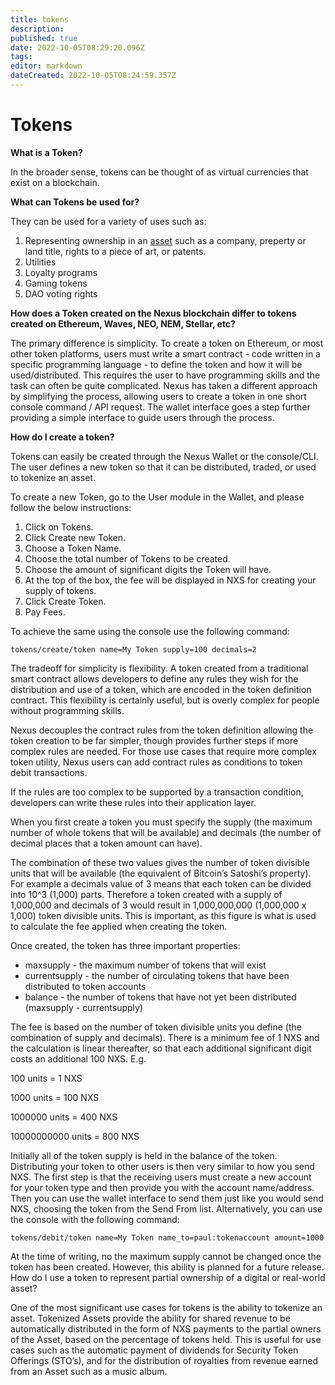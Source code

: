 ```yaml
---
title: tokens
description: 
published: true
date: 2022-10-05T08:29:20.096Z
tags: 
editor: markdown
dateCreated: 2022-10-05T08:24:59.357Z
---
```


# Tokens

**What is a Token?**

In the broader sense, tokens can be thought of as virtual currencies that exist on a blockchain.

**What can Tokens be used for?**

They can be used for a variety of uses such as:

1. Representing ownership in an [asset](broken-reference) such as a company, preperty or land title, rights to a piece of art, or patents.
2. Utilities
3. Loyalty programs
4. Gaming tokens
5. DAO voting rights

**How does a Token created on the Nexus blockchain differ to tokens created on Ethereum, Waves, NEO, NEM, Stellar, etc?**

The primary difference is simplicity. To create a token on Ethereum, or most other token platforms, users must write a smart contract - code written in a specific programming language - to define the token and how it will be used/distributed. This requires the user to have programming skills and the task can often be quite complicated. Nexus has taken a different approach by simplifying the process, allowing users to create a token in one short console command / API request. The wallet interface goes a step further providing a simple interface to guide users through the process.

**How do I create a token?**

Tokens can easily be created through the Nexus Wallet or the console/CLI. The user defines a new token so that it can be distributed, traded, or used to tokenize an asset.

To create a new Token, go to the User module in the Wallet, and please follow the below instructions:

1. Click on Tokens.
2. Click Create new Token.
3. Choose a Token Name.
4. Choose the total number of Tokens to be created.
5. Choose the amount of significant digits the Token will have.
6. At the top of the box, the fee will be displayed in NXS for creating your supply of tokens.
7. Click Create Token.
8. Pay Fees.

To achieve the same using the console use the following command:

`tokens/create/token name=My Token supply=100 decimals=2`

The tradeoff for simplicity is flexibility. A token created from a traditional smart contract allows developers to define any rules they wish for the distribution and use of a token, which are encoded in the token definition contract. This flexibility is certainly useful, but is overly complex for people without programming skills.

Nexus decouples the contract rules from the token definition allowing the token creation to be far simpler, though provides further steps if more complex rules are needed. For those use cases that require more complex token utility, Nexus users can add contract rules as conditions to token debit transactions.

If the rules are too complex to be supported by a transaction condition, developers can write these rules into their application layer.

When you first create a token you must specify the supply (the maximum number of whole tokens that will be available) and decimals (the number of decimal places that a token amount can have).

The combination of these two values gives the number of token divisible units that will be available (the equivalent of Bitcoin’s Satoshi’s property). For example a decimals value of 3 means that each token can be divided into 10^3 (1,000) parts. Therefore a token created with a supply of 1,000,000 and decimals of 3 would result in 1,000,000,000 (1,000,000 x 1,000) token divisible units. This is important, as this figure is what is used to calculate the fee applied when creating the token.

Once created, the token has three important properties:

* maxsupply - the maximum number of tokens that will exist
* currentsupply - the number of circulating tokens that have been distributed to token accounts
* balance - the number of tokens that have not yet been distributed (maxsupply - currentsupply)

The fee is based on the number of token divisible units you define (the combination of supply and decimals). There is a minimum fee of 1 NXS and the calculation is linear thereafter, so that each additional significant digit costs an additional 100 NXS. E.g.

100 units = 1 NXS

1000 units = 100 NXS

1000000 units = 400 NXS

10000000000 units = 800 NXS

Initially all of the token supply is held in the balance of the token. Distributing your token to other users is then very similar to how you send NXS. The first step is that the receiving users must create a new account for your token type and then provide you with the account name/address. Then you can use the wallet interface to send them just like you would send NXS, choosing the token from the Send From list. Alternatively, you can use the console with the following command:

`tokens/debit/token name=My Token name_to=paul:tokenaccount amount=1000`

At the time of writing, no the maximum supply cannot be changed once the token has been created. However, this ability is planned for a future release. How do I use a token to represent partial ownership of a digital or real-world asset?

One of the most significant use cases for tokens is the ability to tokenize an asset. Tokenized Assets provide the ability for shared revenue to be automatically distributed in the form of NXS payments to the partial owners of the Asset, based on the percentage of tokens held. This is useful for use cases such as the automatic payment of dividends for Security Token Offerings (STO’s), and for the distribution of royalties from revenue earned from an Asset such as a music album.
